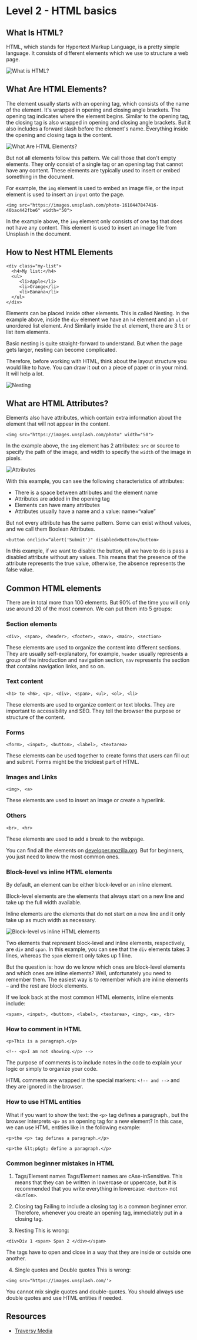 # Level 2 - HTML basics

## What Is HTML?

HTML, which stands for Hypertext Markup Language, is a pretty simple language. It consists of different elements which we use to structure a web page.

![What is HTML?](img/html-body.png)

## What Are HTML Elements?

The element usually starts with an opening tag, which consists of the name of the element. It's wrapped in opening and closing angle brackets.
The opening tag indicates where the element begins. Similar to the opening tag, the closing tag is also wrapped in opening and closing angle brackets.
But it also includes a forward slash before the element's name. Everything inside the opening and closing tags is the content.

![What Are HTML Elements?](img/html-elements.png)

But not all elements follow this pattern. We call those that don't empty elements. They only consist of a single tag or an opening tag that cannot have any content.
These elements are typically used to insert or embed something in the document.

For example, the `img` element is used to embed an image file, or the input element is used to insert an `input` onto the page.

```
<img src="https://images.unsplash.com/photo-1610447847416-40bac442fbe6" width="50">
```

In the example above, the `img` element only consists of one tag that does not have any content.
This element is used to insert an image file from Unsplash in the document.

## How to Nest HTML Elements

```
<div class="my-list">
  <h4>My list:</h4>
  <ul>
     <li>Apple</li>
     <li>Orange</li>
     <li>Banana</li>
  </ul>
</div>
```

Elements can be placed inside other elements. This is called Nesting. In the example above, inside the `div` element we have an `h4` element and an `ul` or unordered list element.
And Similarly inside the `ul` element, there are 3 `li` or list item elements.

Basic nesting is quite straight-forward to understand. But when the page gets larger, nesting can become complicated.

Therefore, before working with HTML, think about the layout structure you would like to have. You can draw it out on a piece of paper or in your mind. It will help a lot.

![Nesting](img/html-nesting.png)

## What are HTML Attributes?

Elements also have attributes, which contain extra information about the element that will not appear in the content.

```
<img src="https://images.unsplash.com/photo" width="50">
```

In the example above, the `img` element has 2 attributes: `src` or source to specify the path of the image, and width to specify the `width` of the image in pixels.

![Attributes](img/html-attributes.png)

With this example, you can see the following characteristics of attributes:

- There is a space between attributes and the element name
- Attributes are added in the opening tag
- Elements can have many attributes
- Attributes usually have a name and a value: name=“value”

But not every attribute has the same pattern.
Some can exist without values, and we call them Boolean Attributes.

```
<button onclick=“alert('Submit')" disabled>Button</button>
```

In this example, if we want to disable the button, all we have to do is pass a disabled attribute without any values.
This means that the presence of the attribute represents the true value, otherwise, the absence represents the false value.

## Common HTML elements

There are in total more than 100 elements.
But 90% of the time you will only use around 20 of the most common.
We can put them into 5 groups:

### Section elements

```
<div>, <span>, <header>, <footer>, <nav>, <main>, <section>
```

These elements are used to organize the content into different sections.
They are usually self-explanatory, for example, `header` usually represents a group of the introduction and navigation section, `nav` represents the section that contains navigation links, and so on.

### Text content

```
<h1> to <h6>, <p>, <div>, <span>, <ul>, <ol>, <li>
```

These elements are used to organize content or text blocks.
They are important to accessibility and SEO. They tell the browser the purpose or structure of the content.

### Forms

```
<form>, <input>, <button>, <label>, <textarea>
```

These elements can be used together to create forms that users can fill out and submit. Forms might be the trickiest part of HTML.

### Images and Links

```
<img>, <a>
```

These elements are used to insert an image or create a hyperlink.

### Others

```
<br>, <hr>
```

These elements are used to add a break to the webpage.

You can find all the elements on [developer.mozilla.org](developer.mozilla.org).
But for beginners, you just need to know the most common ones.

### Block-level vs inline HTML elements

By default, an element can be either block-level or an inline element.

Block-level elements are the elements that always start on a new line and take up the full width available.

Inline elements are the elements that do not start on a new line and it only take up as much width as necessary.

![Block-level vs inline HTML elements](img/html-inline-block-els.png)

Two elements that represent block-level and inline elements, respectively, are `div` and `span`.
In this example, you can see that the `div` elements takes 3 lines, whereas the `span` element only takes up 1 line.

But the question is: how do we know which ones are block-level elements and which ones are inline elements?
Well, unfortunately you need to remember them. The easiest way is to remember which are inline elements – and the rest are block elements.

If we look back at the most common HTML elements, inline elements include:

```
<span>, <input>, <button>, <label>, <textarea>, <img>, <a>, <br>
```

### How to comment in HTML

```
<p>This is a paragraph.</p>

<!-- <p>I am not showing.</p> -->
```

The purpose of comments is to include notes in the code to explain your logic or simply to organize your code.

HTML comments are wrapped in the special markers: `<!-- and -->` and they are ignored in the browser.

### How to use HTML entities

What if you want to show the text: the `<p>` tag defines a paragraph., but the browser interprets `<p>` as an opening tag for a new element?
In this case, we can use HTML entities like in the following example:

```
<p>the <p> tag defines a paragraph.</p>

<p>the &lt;p&gt; define a paragraph.</p>
```

### Common beginner mistakes in HTML

1. Tags/Element names
   Tags/Element names are cAse-inSensitive. This means that they can be written in lowercase or uppercase, but it is recommended that you write everything in lowercase: `<button>` not `<ButTon>`.

2. Closing tag
   Failing to include a closing tag is a common beginner error. Therefore, whenever you create an opening tag, immediately put in a closing tag.

3. Nesting
   This is wrong:

```
<div>Div 1 <span> Span 2 </div></span>
```

The tags have to open and close in a way that they are inside or outside one another.

4. Single quotes and Double quotes
   This is wrong:

```
<img src="https://images.unsplash.com/'>
```

You cannot mix single quotes and double-quotes. You should always use double quotes and use HTML entities if needed.

## Resources

- [Traversy Media](https://www.youtube.com/watch?v=UB1O30fR-EE)
